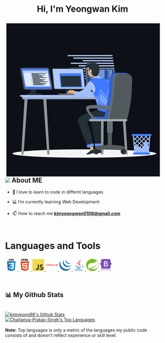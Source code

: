 
<h1 align ="center">Hi, I'm Yeongwan Kim</h1>
<div align = "left" width = 50%>

<p><img align="right" src="https://github.com/kimyeong96/kimyeong96/blob/main/animation_500_kxa883sd.gif" alt="kimyeong96" /></p>

<h2><img src="https://emojipedia-us.s3.dualstack.us-west-1.amazonaws.com/thumbs/120/samsung/312/man-raising-hand-light-skin-tone_1f64b-1f3fb-200d-2642-fe0f.png"> About ME </h2>

- 🌱 I love to learn to code in differnt languages

- 💻 I’m currently learning Web Development

- 📫 How to reach me **kimyeongwan0108@gmail.com**
</div>

<br>

<h2 style="font-size:30px" align ="left" width = 100%>Languages and Tools</h2>
<p align="left">
<p align="left">
<a href="https://www.w3schools.com/css/" target="_blank" rel="noreferrer"> <img
      src="https://raw.githubusercontent.com/devicons/devicon/master/icons/css3/css3-original-wordmark.svg" alt="css3"
      width="40" height="40" /> </a>
<a href="https://www.w3.org/html/" target="_blank" rel="noreferrer"> <img
      src="https://raw.githubusercontent.com/devicons/devicon/master/icons/html5/html5-original-wordmark.svg"
      alt="html5" width="40" height="40" /> </a>
<a href="https://developer.mozilla.org/en-US/docs/Web/JavaScript" target="_blank"
    rel="noreferrer"> <img
      src="https://raw.githubusercontent.com/devicons/devicon/master/icons/javascript/javascript-original.svg"
      alt="javascript" width="40" height="40" /> </a>
<a href="https://www.oracle.com/database/" target="_blank"
    rel="noreferrer"> <img
      src="https://raw.githubusercontent.com/devicons/devicon/master/icons/oracle/oracle-original.svg"
      alt="oracle" width="40" height="40" /> </a>
<a href="https://jquery.com/" target="_blank"
    rel="noreferrer"> <img
      src="https://raw.githubusercontent.com/devicons/devicon/master/icons/jquery/jquery-original.svg"
      alt="jquery" width="40" height="40" /> </a>
<a href="https://www.java.com" target="_blank" rel="noreferrer"> <img
      src="https://raw.githubusercontent.com/devicons/devicon/master/icons/java/java-original.svg" alt="java" width="40"
      height="40" /> </a>
<a href="https://spring.io/" target="_blank"
    rel="noreferrer"> <img
      src="https://raw.githubusercontent.com/devicons/devicon/master/icons/spring/spring-original.svg"
      alt="spring" width="40" height="40" /> </a>
<a href="https://getbootstrap.com" target="_blank" rel="noreferrer">
    <img src="https://raw.githubusercontent.com/devicons/devicon/master/icons/bootstrap/bootstrap-plain-wordmark.svg"
      alt="bootstrap" width="40" height="40" /> </a>
<br>

<div>
 <br>

## 📊 My Github Stats
  <br/>
    <a href="https://github.com/kimyeong96/github-readme-stats"><img alt="kimyeong96's Github Stats" src="https://github-readme-stats.vercel.app/api?username=kimyeong96&show_icons=true&count_private=true&theme=react&hide_border=true&bg_color=0D1117" /></a>
    <br>
  <a href="https://github.com/kimyeong96/github-readme-stats"><img alt="Chaitanya-Pratap-Singh's Top Languages" src="https://github-readme-stats.vercel.app/api/top-langs/?username=kimyeong96&langs_count=8&count_private=true&layout=compact&theme=react&hide_border=true&bg_color=0D1117" /></a>
  <br/>
  <br>
  <b>Note:</b> Top languages is only a metric of the languages my public code consists of and doesn't reflect experience or skill level.








